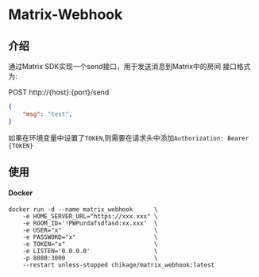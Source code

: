 # Matrix-Webhook

## 介绍
通过Matrix SDK实现一个send接口，用于发送消息到Matrix中的房间
接口格式为:

POST http://{host}:{port}/send
```json
{
    "msg": "test",
}
```
如果在环境变量中设置了`TOKEN`,则需要在请求头中添加`Authorization: Bearer {TOKEN}`

## 使用
#### Docker
```shell
docker run -d --name matrix_webhook      \
    -e HOME_SERVER_URL="https://xxx.xxx" \
    -e ROOM_ID='!PWPurdafsdfasd:xx.xxx'  \
    -e USER="x"                          \
    -e PASSWORD="x"                      \
    -e TOKEN="x"                         \
    -e LISTEN='0.0.0.0'                  \
    -p 8080:3000                         \
    --restart unless-stopped chikage/matrix_webhook:latest
```